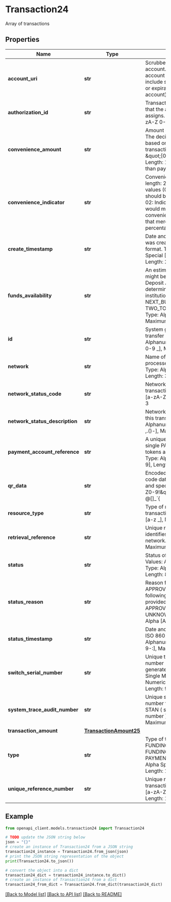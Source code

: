 # Transaction24

Array of transactions

## Properties

Name | Type | Description | Notes
------------ | ------------- | ------------- | -------------
**account_uri** | **str** | Scrubbed URI describing the account. It will include masked account information but will not include security codes (e.g. CVC or expiration date for a card account).  | [optional] 
**authorization_id** | **str** | Transaction response ID code that the authorizing institution assigns.    Type: Alphanumeric [a-zA-Z 0-9], Length: 6. | [optional] 
**convenience_amount** | **str** | Amount of the convenience fee. The decimal point is implied based on the transaction_amount.currency. \&quot;[0-9]*\&quot;. Max Length: 12. Value must be less than payment_transfer.amount. | [optional] 
**convenience_indicator** | **str** | Convenience fee type code. Min length: 2. Max Length: 2. Valid values  (01: Indicates Consumer should be prompted to enter tip 02: Indicates that merchant would mandatorily charge a flat convenience fee 03: Indicates that merchant would charge a percentage convenience fee) | [optional] 
**create_timestamp** | **str** | Date and time the transaction was created as an ISO 8601 format.   Type: Alphanumerical Special [A-Z 0-9-:], Maximum Length: 25 | [optional] 
**funds_availability** | **str** | An estimate of when the funds might be available. Actual Deposit Availability is determined by the financial institution. Values: IMMEDIATE, NEXT_BUSINESS_DAY, or TWO_TO_FIVE_BUSINESS_DAYS.   Type: Alpha Special [A-Z-], Maximum Length: 25 | [optional] 
**id** | **str** | System generated unique transfer identifier.   Type: Alphanumeric Special [a-zA-Z 0-9 _], Maximum Length: 32 | [optional] 
**network** | **str** | Name of the network that processed this transaction.   Type: Alpha [a-zA-Z], Maximum Length: 30 | [optional] 
**network_status_code** | **str** | Network Status Code for this transaction.   Type: Alphanumeric [a-zA-Z0-9], Maximum Length: 3 | [optional] 
**network_status_description** | **str** | Network Status Description of this transaction.   Type: Alphanumeric Special [A-Z0-9 : ,.()-], Maximum Length: 255 | [optional] 
**payment_account_reference** | **str** | A unique value associated with a single PAN and attributed to all tokens associated with that PAN.    Type: Alphanumeric [a-zA-Z 0-9], Length: 29. | [optional] 
**qr_data** | **str** | Encoded QR (Quick Response) code data. Type: Alphanumeric and special characters [a-zA-Z0-9!\&quot;#$%&amp;&#39;()*+,-./\\:;&lt;&#x3D;&gt;?@[]_&#x60;{|}~], Maximum Length: 237 | [optional] 
**resource_type** | **str** | Type of resource. Valid value:  transaction.   Type: Alpha Special [a-z _], Maximum Length: 17 | [optional] 
**retrieval_reference** | **str** | Unique reference number that identifies the transaction at the network.   Type: Numeric [0-9], Maximum Length: 24 | [optional] 
**status** | **str** | Status of this transaction. Values: APPROVED, UNKNOWN.   Type: Alpha [A-Z], Maximum Length: 8 | [optional] 
**status_reason** | **str** | Reason for status Values: APPROVED,UNKNOWN. The following status reason will be provided based on the status APPROVED: APPROVED; UNKNOWN:UNKNOWN.   Type: Alpha [A-Z], Maximum Length: 8 | [optional] 
**status_timestamp** | **str** | Date and time of the status as an ISO 8601 format.   Type: Alphanumerical Special [A-Z 0-9-:], Maximum Length: 25 | [optional] 
**switch_serial_number** | **str** | Unique transaction identification number (switch serial number) generated (or assigned) by the Single Message System.  Type: Numeric [0-9], Maximum Length: 9 | [optional] 
**system_trace_audit_number** | **str** | Unique system trace audit number for the transaction, the STAN ( system trace audit number ).   Type: Numeric [0-9], Maximum Length: 6 | [optional] 
**transaction_amount** | [**TransactionAmount25**](TransactionAmount25.md) |  | [optional] 
**type** | **str** | Type of the transaction. Values: FUNDING, PAYMENT, FUNDING_REVERSAL, or PAYMENT_REVERSAL.   Type Alpha Special [A-Z-], Maximum Length: 16 | [optional] 
**unique_reference_number** | **str** | Unique reference number for the transaction.    Type: Alphanumeric [a-zA-Z 0-9], Maximum Length: 19 | [optional] 

## Example

```python
from openapi_client.models.transaction24 import Transaction24

# TODO update the JSON string below
json = "{}"
# create an instance of Transaction24 from a JSON string
transaction24_instance = Transaction24.from_json(json)
# print the JSON string representation of the object
print(Transaction24.to_json())

# convert the object into a dict
transaction24_dict = transaction24_instance.to_dict()
# create an instance of Transaction24 from a dict
transaction24_from_dict = Transaction24.from_dict(transaction24_dict)
```
[[Back to Model list]](../README.md#documentation-for-models) [[Back to API list]](../README.md#documentation-for-api-endpoints) [[Back to README]](../README.md)


